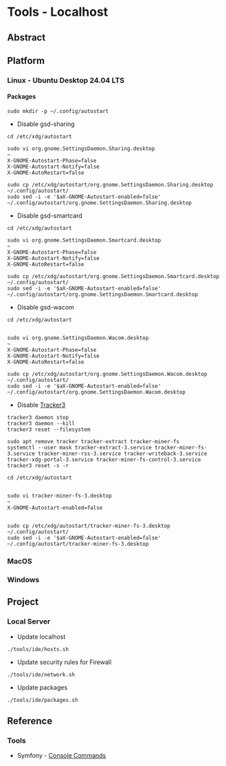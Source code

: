# Tools - Localhost

## Abstract

## Platform

### Linux - Ubuntu Desktop 24.04 LTS

#### Packages

```
sudo mkdir -p ~/.config/autostart

```

* Disable gsd-sharing

```
cd /etc/xdg/autostart

sudo vi org.gnome.SettingsDaemon.Sharing.desktop
~
X-GNOME-Autostart-Phase=false
X-GNOME-Autostart-Notify=false
X-GNOME-AutoRestart=false

sudo cp /etc/xdg/autostart/org.gnome.SettingsDaemon.Sharing.desktop ~/.config/autostart/
sudo sed -i -e '$aX-GNOME-Autostart-enabled=false' ~/.config/autostart/org.gnome.SettingsDaemon.Sharing.desktop
```

* Disable gsd-smartcard

```
cd /etc/xdg/autostart

sudo vi org.gnome.SettingsDaemon.Smartcard.desktop
~
X-GNOME-Autostart-Phase=false
X-GNOME-Autostart-Notify=false
X-GNOME-AutoRestart=false

sudo cp /etc/xdg/autostart/org.gnome.SettingsDaemon.Smartcard.desktop ~/.config/autostart/
sudo sed -i -e '$aX-GNOME-Autostart-enabled=false' ~/.config/autostart/org.gnome.SettingsDaemon.Smartcard.desktop
```

* Disable gsd-wacom

```
cd /etc/xdg/autostart


sudo vi org.gnome.SettingsDaemon.Wacom.desktop
~
X-GNOME-Autostart-Phase=false
X-GNOME-Autostart-Notify=false
X-GNOME-AutoRestart=false

sudo cp /etc/xdg/autostart/org.gnome.SettingsDaemon.Wacom.desktop ~/.config/autostart/
sudo sed -i -e '$aX-GNOME-Autostart-enabled=false' ~/.config/autostart/org.gnome.SettingsDaemon.Wacom.desktop
```

* Disable [Tracker3](https://www.linuxuprising.com/2019/07/how-to-completely-disable-tracker.html)

```
tracker3 daemon stop
tracker3 daemon --kill
tracker3 reset --filesystem

sudo apt remove tracker tracker-extract tracker-miner-fs
systemctl --user mask tracker-extract-3.service tracker-miner-fs-3.service tracker-miner-rss-3.service tracker-writeback-3.service tracker-xdg-portal-3.service tracker-miner-fs-control-3.service
tracker3 reset -s -r
```

```
cd /etc/xdg/autostart


sudo vi tracker-miner-fs-3.desktop
~
X-GNOME-Autostart-enabled=false


sudo cp /etc/xdg/autostart/tracker-miner-fs-3.desktop ~/.config/autostart/
sudo sed -i -e '$aX-GNOME-Autostart-enabled=false' ~/.config/autostart/tracker-miner-fs-3.desktop
```

### MacOS


### Windows


## Project

### Local Server

* Update localhost

```
./tools/ide/hosts.sh
```

* Update security rules for Firewall

```
./tools/ide/network.sh
```

* Update packages

```
./tools/ide/packages.sh
```

## Reference

### Tools

* Symfony             - [Console Commands](https://symfony.com/doc/current/console.html)
